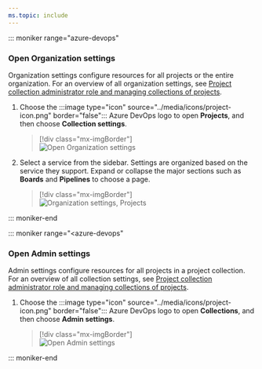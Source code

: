 ```yaml
---
ms.topic: include
---
```


 
::: moniker range="azure-devops"

### Open Organization settings

Organization settings configure resources for all projects or the entire organization. For an overview of all organization settings, see [Project collection administrator role and managing collections of projects](../organizations/settings/about-settings.md#admin).

1. Choose the :::image type="icon" source="../media/icons/project-icon.png" border="false"::: Azure DevOps logo to open **Projects**, and then choose **Collection settings**.

	> [!div class="mx-imgBorder"]  
	> ![Open Organization settings](../media/settings/open-admin-settings-vert.png)  

2. Select a service from the sidebar. Settings are organized based on the service they support. Expand or collapse the major sections such as **Boards** and **Pipelines** to choose a page.

	> [!div class="mx-imgBorder"]  
	> ![Organization settings, Projects](../media/settings/admin-organization-settings.png) 

::: moniker-end

::: moniker range="<azure-devops"

### Open Admin settings

Admin settings configure resources for all projects in a project collection. For an overview of all collection settings, see [Project collection administrator role and managing collections of projects](../organizations/settings/about-settings.md#admin).

1. Choose the :::image type="icon" source="../media/icons/project-icon.png" border="false"::: Azure DevOps logo to open **Collections**, and then choose **Admin settings**.

	> [!div class="mx-imgBorder"]  
	> ![Open Admin settings](../media/settings/open-admin-settings-server.png)  

::: moniker-end

